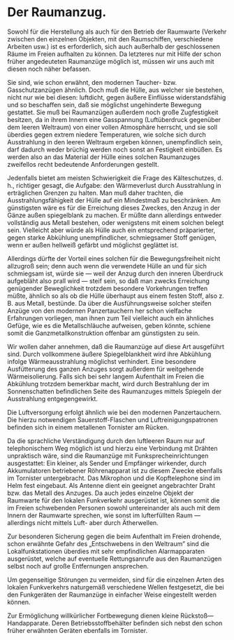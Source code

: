 Der Raumanzug.
==============

Sowohl für die Herstellung als auch für den Betrieb der Raumwarte
(Verkehr zwischen den einzelnen Objekten, mit den Raumschiffen,
verschiedene Arbeiten usw.) ist es erforderlich, sich auch
außerhalb der geschlossenen Räume im Freien aufhalten zu
können. Da letzteres nur mit Hilfe der schon früher angedeuteten
Raumanzüge möglich ist, müssen wir uns auch mit diesen
noch näher befassen.

Sie sind, wie schon erwähnt, den modernen Taucher- bzw.
Gasschutzanzügen ähnlich. Doch muß die Hülle, aus welcher
sie bestehen, nicht nur wie bei diesen: luftdicht, gegen äußere
Einflüsse widerstandsfähig und so beschaffen sein, daß sie möglichst
ungehinderte Bewegung gestattet. Sie muß bei Raumanzügen
außerdem noch große Zugfestigkeit besitzen, da in ihrem
Innern eine Gasspannung (Luftüberdruck gegenüber dem leeren
Weltraum) von einer vollen Atmosphäre herrscht, und sie soll
überdies gegen extrem niedere Temperaturen, wie solche
sich durch Ausstrahlung in den leeren Weltraum ergeben können,
unempfindlich sein, darf dadurch weder brüchig werden
noch sonst an Festigkeit einbüßen. Es werden also an das Material
der Hülle eines solchen Raumanzuges zweifellos recht bedeutende
Anforderungen gestellt.

Jedenfalls bietet am meisten Schwierigkeit die Frage des Kälteschutzes,
d. h., richtiger gesagt, die Aufgabe: den Wärmeverlust
durch Ausstrahlung in erträglichen Grenzen zu halten. Man
muß daher trachten, die Ausstrahlungsfähigkeit der Hülle
auf ein Mindestmaß zu beschränken. Am günstigsten wäre es
für die Erreichung dieses Zweckes, den Anzug in der Gänze
außen spiegelblank zu machen. Er müßte dann allerdings
entweder vollständig aus Metall bestehen, oder wenigstens mit
einem solchen belegt sein. Vielleicht aber würde als Hülle auch
ein entsprechend präparierter, gegen starke Abkühlung unempfindlicher,
schmiegsamer Stoff genügen, wenn er außen hellweiß
gefärbt und möglichst geglättet ist.

Allerdings dürfte der Vorteil eines solchen für die Bewegungsfreiheit
nicht allzugroß sein; denn auch wenn die verwendete
Hülle an und für sich schmiegsam ist, würde sie — weil der
Anzug durch den inneren Überdruck aufgebläht also prall wird
— steif sein, so daß man zwecks Erreichung genügender Beweglichkeit
trotzdem besondere Vorkehrungen treffen müßte,
ähnlich so als ob die Hülle überhaupt aus einem festen Stoff,
also z. B. aus Metall, bestünde. Da über die Ausführungsweise
solcher steifen Anzüge von den modernen Panzertauchern
her schon vielfache Erfahrungen vorliegen, man ihnen zum Teil
vielleicht auch ein ähnliches Gefüge, wie es die Metallschläuche
aufweisen, geben könnte, schiene somit die Ganzmetallkonstruktion
offenbar am günstigsten zu sein.

Wir wollen daher annehmen, daß die Raumanzüge auf diese
Art ausgeführt sind. Durch vollkommene äußere Spiegelblankheit
wird ihre Abkühlung infolge Wärmeausstrahlung möglichst
verhindert. Eine besondere Ausfütterung des ganzen Anzuges
sorgt außerdem für weitgehende Wärmeisolierung. Falls sich bei
sehr langem Aufenthalt im Freien die Abkühlung trotzdem bemerkbar
macht, wird durch Bestrahlung der im Sonnenschatten
befindlichen Seite des Raumanzuges mittels Spiegeln der Ausstrahlung
entgegengewirkt.

Die Luftversorgung erfolgt ähnlich wie bei den modernen
Panzertauchern. Die hierzu notwendigen Sauerstoff-Flaschen und
Luftreinigungspatronen befinden sich in einem metallenen Tornister
am Rücken.

Da die sprachliche Verständigung durch den luftleeren Raum
nur auf telephonischem Weg möglich ist und hierzu eine Verbindung
mit Drähten unpraktisch wäre, sind die Raumanzüge
mit Funksprecheinrichtungen ausgestattet: Ein kleiner, als
Sender und Empfänger wirkender, durch Akkumulatoren betriebener
Röhrenapparat ist zu diesem Zwecke ebenfalls im Tornister
untergebracht. Das Mikrophon und die Kopftelephone sind im
Helm fest eingebaut. Als Antenne dient ein geeignet angebrachter
Draht bzw. das Metall des Anzuges. Da auch jedes einzelne Objekt der
Raumwarte für den lokalen Funkverkehr ausgerüstet ist, können
somit die im Freien schwebenden Personen sowohl untereinander
als auch mit dem Innern der Raumwarte sprechen, wie sonst im
lufterfüllten Raum — allerdings nicht mittels Luft- aber durch
Ätherwellen.

Zur besonderen Sicherung gegen die beim Aufenthalt im
Freien drohende, schon erwähnte Gefahr des „Entschwebens in
den Weltraum” sind die Lokalfunkstationen überdies mit sehr
empfindlichen Alarmapparaten ausgerüstet, welche auf eventuelle
Rettungsanrufe aus den Raumanzügen selbst noch auf große
Entfernungen ansprechen.

Um gegenseitige Störungen zu vermeiden, sind für die einzelnen
Arten des lokalen Funkverkehrs naturgemäß verschiedene
Wellen festgesetzt, die bei den Funkgeräten der Raumanzüge
in einfacher Weise eingestellt werden können.

Zur Ermöglichung willkürlicher Fortbewegung dienen kleine
Rückstoß—Handapparate. Deren Betriebsstoffbehälter befinden
sich nebst den schon früher erwähnten Geräten ebenfalls im
Tornister.

